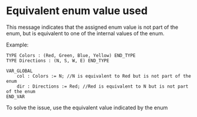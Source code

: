 # Equivalent enum value used

This message indicates that the assigned enum value is not part of the enum,
but is equivalent to one of the internal values of the enum.

Example:
```iecst
TYPE Colors : (Red, Green, Blue, Yellow) END_TYPE
TYPE Directions : (N, S, W, E) END_TYPE

VAR_GLOBAL
    col : Colors := N; //N is equivalent to Red but is not part of the enum
    dir : Directions := Red; //Red is equivalent to N but is not part of the enum
END_VAR
```

To solve the issue, use the equivalent value indicated by the enum
